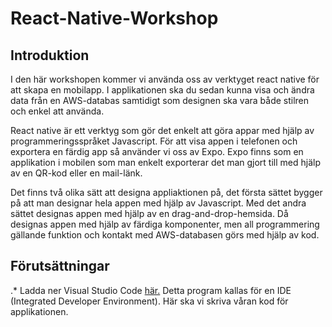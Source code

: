 # React-Native-Workshop

## Introduktion

I den här workshopen kommer vi använda oss av verktyget react native för att skapa en mobilapp. I applikationen ska du sedan kunna visa och ändra data från en AWS-databas samtidigt som designen ska vara både stilren och enkel att använda. 

React native är ett verktyg som gör det enkelt att göra appar med hjälp av programmeringsspråket Javascript. För att visa appen i telefonen och exportera en färdig app så använder vi oss av Expo. Expo finns som en applikation i mobilen som man enkelt exporterar det man gjort till med hjälp av en QR-kod eller en mail-länk. 

Det finns två olika sätt att designa appliaktionen på, det första sättet bygger på att man designar hela appen med hjälp av Javascript. Med det andra sättet designas appen med hjälp av en drag-and-drop-hemsida. Då designas appen med hjälp av färdiga komponenter, men all programmering gällande funktion och kontakt med AWS-databasen görs med hjälp av kod. 

## Förutsättningar
.* Ladda ner Visual Studio Code [här.](https://code.visualstudio.com/#alt-downloads) Detta program kallas för en IDE (Integrated Developer Environment). Här ska vi skriva våran kod för applikationen.
